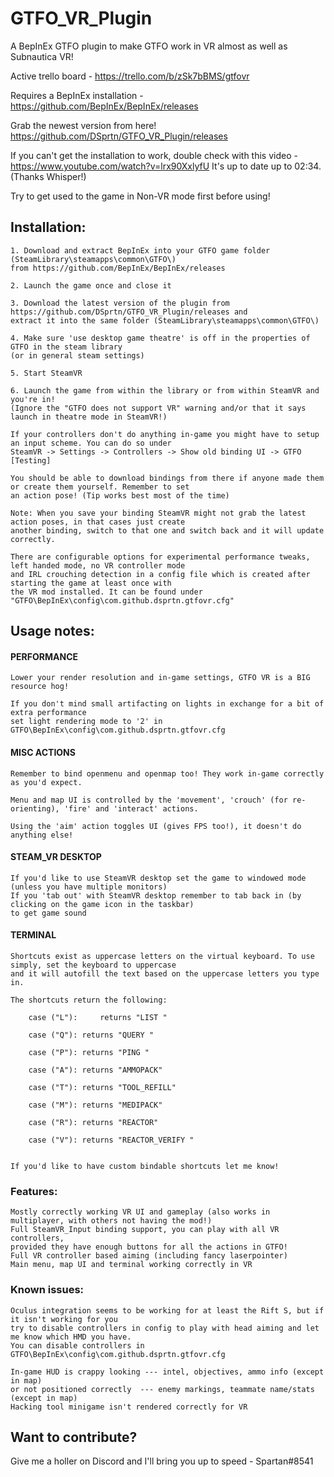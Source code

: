 # GTFO_VR_Plugin
A BepInEx GTFO plugin to make GTFO work in VR almost as well as Subnautica VR!

Active trello board - https://trello.com/b/zSk7bBMS/gtfovr

Requires a BepInEx installation - https://github.com/BepInEx/BepInEx/releases 

Grab the newest version from here! https://github.com/DSprtn/GTFO_VR_Plugin/releases

If you can't get the installation to work, double check with this video - https://www.youtube.com/watch?v=lrx90XxlyfU 
It's up to date up to 02:34.
(Thanks Whisper!)

Try to get used to the game in Non-VR mode first before using! 

## Installation: 

 	1. Download and extract BepInEx into your GTFO game folder (SteamLibrary\steamapps\common\GTFO\) 
	from https://github.com/BepInEx/BepInEx/releases
	
	2. Launch the game once and close it
	
	3. Download the latest version of the plugin from https://github.com/DSprtn/GTFO_VR_Plugin/releases and 
	extract it into the same folder (SteamLibrary\steamapps\common\GTFO\)
	
	4. Make sure 'use desktop game theatre' is off in the properties of GTFO in the steam library 
	(or in general steam settings)
	
	5. Start SteamVR
	
	6. Launch the game from within the library or from within SteamVR and you're in!
	(Ignore the "GTFO does not support VR" warning and/or that it says launch in theatre mode in SteamVR!)
	
	If your controllers don't do anything in-game you might have to setup an input scheme. You can do so under 
	SteamVR -> Settings -> Controllers -> Show old binding UI -> GTFO [Testing]
	
	You should be able to download bindings from there if anyone made them or create them yourself. Remember to set
	an action pose! (Tip works best most of the time)
	
	Note: When you save your binding SteamVR might not grab the latest action poses, in that cases just create 
	another binding, switch to that one and switch back and it will update correctly.
	
	There are configurable options for experimental performance tweaks, left handed mode, no VR controller mode 
	and IRL crouching detection in a config file which is created after starting the game at least once with 
	the VR mod installed. It can be found under "GTFO\BepInEx\config\com.github.dsprtn.gtfovr.cfg"
	
## Usage notes:

#### PERFORMANCE

	Lower your render resolution and in-game settings, GTFO VR is a BIG resource hog!
	
	If you don't mind small artifacting on lights in exchange for a bit of extra performance
	set light rendering mode to '2' in GTFO\BepInEx\config\com.github.dsprtn.gtfovr.cfg
	
####	MISC ACTIONS
	
	Remember to bind openmenu and openmap too! They work in-game correctly as you'd expect.
	
	Menu and map UI is controlled by the 'movement', 'crouch' (for re-orienting), 'fire' and 'interact' actions.

	Using the 'aim' action toggles UI (gives FPS too!), it doesn't do anything else!
	
####	STEAM_VR DESKTOP 
	
	
	If you'd like to use SteamVR desktop set the game to windowed mode (unless you have multiple monitors) 
	If you 'tab out' with SteamVR desktop remember to tab back in (by clicking on the game icon in the taskbar) 
	to get game sound
	
	
####	TERMINAL
	
	Shortcuts exist as uppercase letters on the virtual keyboard. To use simply, set the keyboard to uppercase 
	and it will autofill the text based on the uppercase letters you type in.
	
	The shortcuts return the following:
	
		case ("L"): 	returns "LIST "
		
		case ("Q"):	returns "QUERY "
		
		case ("P"):	returns "PING "
		
		case ("A"):	returns "AMMOPACK"
		
		case ("T"):	returns "TOOL_REFILL"
		
		case ("M"):	returns "MEDIPACK"
		
		case ("R"):	returns "REACTOR"
		
		case ("V"):	returns "REACTOR_VERIFY "
		

	If you'd like to have custom bindable shortcuts let me know! 
				
### Features:
	Mostly correctly working VR UI and gameplay (also works in multiplayer, with others not having the mod!)
	Full SteamVR_Input binding support, you can play with all VR controllers, 
	provided they have enough buttons for all the actions in GTFO!
	Full VR controller based aiming (including fancy laserpointer)
	Main menu, map UI and terminal working correctly in VR
	
### Known issues: 
	
	Oculus integration seems to be working for at least the Rift S, but if it isn't working for you 
	try to disable controllers in config to play with head aiming and let me know which HMD you have.
	You can disable controllers in GTFO\BepInEx\config\com.github.dsprtn.gtfovr.cfg
	
	In-game HUD is crappy looking --- intel, objectives, ammo info (except in map) 
	or not positioned correctly  --- enemy markings, teammate name/stats (except in map)
	Hacking tool minigame isn't rendered correctly for VR

## Want to contribute?

Give me a holler on Discord and I'll bring you up to speed - Spartan#8541 
